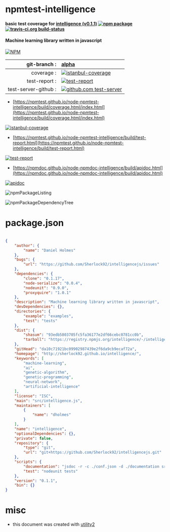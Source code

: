 # npmtest-intelligence

#### basic test coverage for  [intelligence (v0.1.1)](http://sherlock92.github.io/intelligence/)  [![npm package](https://img.shields.io/npm/v/npmtest-intelligence.svg?style=flat-square)](https://www.npmjs.org/package/npmtest-intelligence) [![travis-ci.org build-status](https://api.travis-ci.org/npmtest/node-npmtest-intelligence.svg)](https://travis-ci.org/npmtest/node-npmtest-intelligence)

#### Machine learning library written in javascript

[![NPM](https://nodei.co/npm/intelligence.png?downloads=true&downloadRank=true&stars=true)](https://www.npmjs.com/package/intelligence)

| git-branch : | [alpha](https://github.com/npmtest/node-npmtest-intelligence/tree/alpha)|
|--:|:--|
| coverage : | [![istanbul-coverage](https://npmtest.github.io/node-npmtest-intelligence/build/coverage.badge.svg)](https://npmtest.github.io/node-npmtest-intelligence/build/coverage.html/index.html)|
| test-report : | [![test-report](https://npmtest.github.io/node-npmtest-intelligence/build/test-report.badge.svg)](https://npmtest.github.io/node-npmtest-intelligence/build/test-report.html)|
| test-server-github : | [![github.com test-server](https://npmtest.github.io/node-npmtest-intelligence/GitHub-Mark-32px.png)](https://npmtest.github.io/node-npmtest-intelligence/build/app/index.html) | | build-artifacts : | [![build-artifacts](https://npmtest.github.io/node-npmtest-intelligence/glyphicons_144_folder_open.png)](https://github.com/npmtest/node-npmtest-intelligence/tree/gh-pages/build)|

- [https://npmtest.github.io/node-npmtest-intelligence/build/coverage.html/index.html](https://npmtest.github.io/node-npmtest-intelligence/build/coverage.html/index.html)

[![istanbul-coverage](https://npmtest.github.io/node-npmtest-intelligence/build/screenCapture.buildCi.browser.%252Ftmp%252Fbuild%252Fcoverage.lib.html.png)](https://npmtest.github.io/node-npmtest-intelligence/build/coverage.html/index.html)

- [https://npmtest.github.io/node-npmtest-intelligence/build/test-report.html](https://npmtest.github.io/node-npmtest-intelligence/build/test-report.html)

[![test-report](https://npmtest.github.io/node-npmtest-intelligence/build/screenCapture.buildCi.browser.%252Ftmp%252Fbuild%252Ftest-report.html.png)](https://npmtest.github.io/node-npmtest-intelligence/build/test-report.html)

- [https://npmdoc.github.io/node-npmdoc-intelligence/build/apidoc.html](https://npmdoc.github.io/node-npmdoc-intelligence/build/apidoc.html)

[![apidoc](https://npmdoc.github.io/node-npmdoc-intelligence/build/screenCapture.buildCi.browser.%252Ftmp%252Fbuild%252Fapidoc.html.png)](https://npmdoc.github.io/node-npmdoc-intelligence/build/apidoc.html)

![npmPackageListing](https://npmtest.github.io/node-npmtest-intelligence/build/screenCapture.npmPackageListing.svg)

![npmPackageDependencyTree](https://npmtest.github.io/node-npmtest-intelligence/build/screenCapture.npmPackageDependencyTree.svg)



# package.json

```json

{
    "author": {
        "name": "Daniel Holmes"
    },
    "bugs": {
        "url": "https://github.com/Sherlock92/intelligencejs/issues"
    },
    "dependencies": {
        "clone": "0.1.17",
        "node-serialize": "0.0.4",
        "nodeunit": "0.9.0",
        "proxyquire": "1.0.1"
    },
    "description": "Machine learning library written in javascript",
    "devDependencies": {},
    "directories": {
        "example": "examples",
        "test": "tests"
    },
    "dist": {
        "shasum": "93edb5803705fc5fa36177e2df66cebc0781cc0b",
        "tarball": "https://registry.npmjs.org/intelligence/-/intelligence-0.1.1.tgz"
    },
    "gitHead": "da10c71921bc09902987439e2f6da9cb9ecaf72a",
    "homepage": "http://sherlock92.github.io/intelligence/",
    "keywords": [
        "machine-learning",
        "ai",
        "genetic-algorithm",
        "genetic-programming",
        "neural-network",
        "artificial-intelligence"
    ],
    "license": "ISC",
    "main": "src/intelligence.js",
    "maintainers": [
        {
            "name": "dholmes"
        }
    ],
    "name": "intelligence",
    "optionalDependencies": {},
    "private": false,
    "repository": {
        "type": "git",
        "url": "git+https://github.com/Sherlock92/intelligencejs.git"
    },
    "scripts": {
        "documentation": "jsdoc -r -c ./conf.json -d ./documentation src",
        "test": "nodeunit tests"
    },
    "version": "0.1.1",
    "bin": {}
}
```



# misc
- this document was created with [utility2](https://github.com/kaizhu256/node-utility2)
